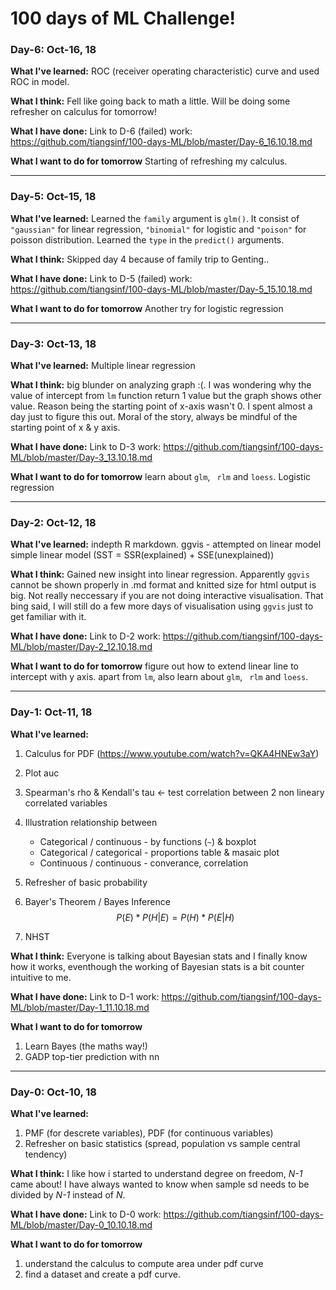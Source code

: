 # 100 days of ML Challenge!

### Day-6: Oct-16, 18
**What I've learned:**
ROC (receiver operating characteristic) curve and used ROC in model.

**What I think:**
Fell like going back to math a little. Will be doing some refresher on calculus for tomorrow!

**What I have done:**
Link to D-6 (failed) work:
https://github.com/tiangsinf/100-days-ML/blob/master/Day-6_16.10.18.md

**What I want to do for tomorrow**
Starting of refreshing my calculus.
__________________________________________________________________

### Day-5: Oct-15, 18
**What I've learned:**
Learned the `family` argument is `glm()`. It consist of `"gaussian"` for linear regression, `"binomial"` for logistic and `"poison"` for poisson distribution.
Learned the `type` in the `predict()` arguments.

**What I think:**
Skipped day 4 because of family trip to Genting.. 

**What I have done:**
Link to D-5 (failed) work:
https://github.com/tiangsinf/100-days-ML/blob/master/Day-5_15.10.18.md

**What I want to do for tomorrow**
Another try for logistic regression
__________________________________________________________________

### Day-3: Oct-13, 18
**What I've learned:**
Multiple linear regression

**What I think:**
big blunder on analyzing graph :(. I was wondering why the value of intercept from `lm` function return 1 value but the graph shows other value. Reason being the starting point of x-axis wasn't 0. I spent almost a day just to figure this out. Moral of the story, always be mindful of the starting point of x & y axis.


**What I have done:**
Link to D-3 work: 
https://github.com/tiangsinf/100-days-ML/blob/master/Day-3_13.10.18.md


**What I want to do for tomorrow**
learn about `glm`, ` rlm` and `loess`.
Logistic regression
__________________________________________________________________

### Day-2: Oct-12, 18
**What I've learned:**
indepth R markdown.
ggvis - attempted on linear model
simple linear model (SST = SSR(explained) + SSE(unexplained))

**What I think:**
Gained new insight into linear regression. 
Apparently `ggvis` cannot be shown properly in .md format and knitted size for html output is big. Not really neccessary if you are not doing interactive visualisation. That bing said, I will still do a few more days of visualisation using `ggvis` just to get familiar with it.

**What I have done:**
Link to D-2 work: 
https://github.com/tiangsinf/100-days-ML/blob/master/Day-2_12.10.18.md


**What I want to do for tomorrow**
figure out how to extend linear line to intercept with y axis.
apart from `lm`, also learn about `glm`, ` rlm` and `loess`.
__________________________________________________________________

### Day-1: Oct-11, 18
**What I've learned:**
1.  Calculus for PDF (https://www.youtube.com/watch?v=QKA4HNEw3aY)
2.  Plot auc
3.  Spearman's rho & Kendall's tau <- test correlation between 2 non lineary correlated variables
4.  Illustration relationship between
    
    * Categorical / continuous - by functions (`~`) & boxplot
    * Categorical / categorical - proportions table & masaic plot
    * Continuous / continuous - converance, correlation
5.  Refresher of basic probability
6.  Bayer's Theorem / Bayes Inference
$$P(E)*P(H|E) = P(H)*P(E|H)$$
7.  NHST

**What I think:**
Everyone is talking about Bayesian stats and I finally know how it works, eventhough the working of Bayesian stats is a bit counter intuitive to me.

**What I have done:**
Link to D-1 work:
https://github.com/tiangsinf/100-days-ML/blob/master/Day-1_11.10.18.md

**What I want to do for tomorrow**
1.  Learn Bayes (the maths way!)
2.  GADP top-tier prediction with nn
__________________________________________________________________

### Day-0: Oct-10, 18
**What I've learned:**
1.  PMF (for descrete variables), PDF (for continuous variables)
2.  Refresher on basic statistics (spread, population vs sample central tendency)

**What I think:**
I like how i started to understand degree on freedom, *N-1* came about! I have always wanted to know when sample sd needs to be divided by *N-1* instead of *N*.

**What I have done:**
Link to D-0 work:
https://github.com/tiangsinf/100-days-ML/blob/master/Day-0_10.10.18.md

**What I want to do for tomorrow**
1.  understand the calculus to compute area under pdf curve
2.  find a dataset and create a pdf curve.